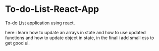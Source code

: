 # To-do-List-React-App
To-do List application using react.

here i learn how to update an arrays in state and how to use updated functions and how to update object in state,
in the final i add small css to get good ui.
